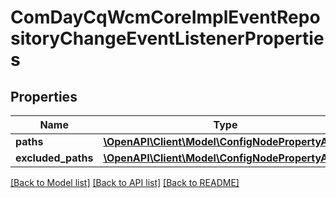 # ComDayCqWcmCoreImplEventRepositoryChangeEventListenerProperties

## Properties
Name | Type | Description | Notes
------------ | ------------- | ------------- | -------------
**paths** | [**\OpenAPI\Client\Model\ConfigNodePropertyArray**](ConfigNodePropertyArray.md) |  | [optional] 
**excluded_paths** | [**\OpenAPI\Client\Model\ConfigNodePropertyArray**](ConfigNodePropertyArray.md) |  | [optional] 

[[Back to Model list]](../README.md#documentation-for-models) [[Back to API list]](../README.md#documentation-for-api-endpoints) [[Back to README]](../README.md)


